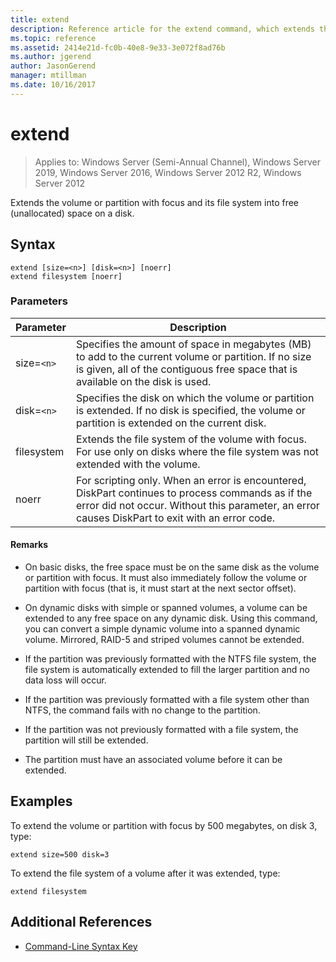 ```yaml
---
title: extend
description: Reference article for the extend command, which extends the volume or partition with focus and its file system into free (unallocated) space on a disk.
ms.topic: reference
ms.assetid: 2414e21d-fc0b-40e8-9e33-3e072f8ad76b
ms.author: jgerend
author: JasonGerend
manager: mtillman
ms.date: 10/16/2017
---
```


# extend

> Applies to: Windows Server (Semi-Annual Channel), Windows Server 2019, Windows Server 2016, Windows Server 2012 R2, Windows Server 2012

Extends the volume or partition with focus and its file system into free (unallocated) space on a disk.

## Syntax

```
extend [size=<n>] [disk=<n>] [noerr]
extend filesystem [noerr]
```

### Parameters

| Parameter | Description |
| --------- | ----------- |
| size=`<n>` | Specifies the amount of space in megabytes (MB) to add to the current volume or partition. If no size is given, all of the contiguous free space that is available on the disk is used. |
| disk=`<n>` | Specifies the disk on which the volume or partition is extended. If no disk is specified, the volume or partition is extended on the current disk. |
| filesystem | Extends the file system of the volume with focus. For use only on disks where the file system was not extended with the volume. |
| noerr | For scripting only. When an error is encountered, DiskPart continues to process commands as if the error did not occur. Without this parameter, an error causes DiskPart to exit with an error code. |

#### Remarks

- On basic disks, the free space must be on the same disk as the volume or partition with focus. It must also immediately follow the volume or partition with focus (that is, it must start at the next sector offset).

- On dynamic disks with simple or spanned volumes, a volume can be extended to any free space on any dynamic disk. Using this command, you can convert a simple dynamic volume into a spanned dynamic volume. Mirrored, RAID-5 and striped volumes cannot be extended.

- If the partition was previously formatted with the NTFS file system, the file system is automatically extended to fill the larger partition and no data loss will occur.

- If the partition was previously formatted with a file system other than NTFS, the command fails with no change to the partition.

- If the partition was not previously formatted with a file system, the partition will still be extended.

- The partition must have an associated volume before it can be extended.

## Examples

To extend the volume or partition with focus by 500 megabytes, on disk 3, type:

```
extend size=500 disk=3
```

To extend the file system of a volume after it was extended, type:

```
extend filesystem
```

## Additional References

- [Command-Line Syntax Key](command-line-syntax-key.md)
